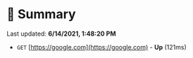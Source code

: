 # 📖 Summary
Last updated: **6/14/2021, 1:48:20 PM**

- `GET` [https://google.com](https://google.com) - **Up** (121ms)

